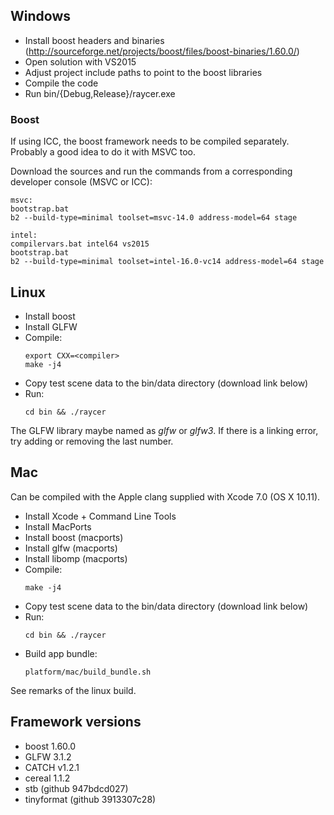 ## Windows

- Install boost headers and binaries (http://sourceforge.net/projects/boost/files/boost-binaries/1.60.0/)
- Open solution with VS2015
- Adjust project include paths to point to the boost libraries
- Compile the code
- Run bin/{Debug,Release}/raycer.exe

### Boost

If using ICC, the boost framework needs to be compiled separately. Probably a good idea to do it with MSVC too.

Download the sources and run the commands from a corresponding developer console (MSVC or ICC):

    msvc:
    bootstrap.bat
    b2 --build-type=minimal toolset=msvc-14.0 address-model=64 stage
    
	intel:
	compilervars.bat intel64 vs2015
	bootstrap.bat
    b2 --build-type=minimal toolset=intel-16.0-vc14 address-model=64 stage

## Linux

- Install boost
- Install GLFW
- Compile:
    ```
    export CXX=<compiler>
    make -j4
    ```
- Copy test scene data to the bin/data directory (download link below)
- Run:
    ```
    cd bin && ./raycer
    ```

The GLFW library maybe named as *glfw* or *glfw3*. If there is a linking error, try adding or removing the last number.

## Mac

Can be compiled with the Apple clang supplied with Xcode 7.0 (OS X 10.11).

- Install Xcode + Command Line Tools
- Install MacPorts
- Install boost (macports)
- Install glfw (macports)
- Install libomp (macports)
- Compile:
    ```
    make -j4
    ```
- Copy test scene data to the bin/data directory (download link below)
- Run:
    ```
    cd bin && ./raycer
    ```
- Build app bundle:
    ```
    platform/mac/build_bundle.sh
    ```

See remarks of the linux build.

## Framework versions

- boost 1.60.0
- GLFW 3.1.2
- CATCH v1.2.1
- cereal 1.1.2
- stb (github 947bdcd027)
- tinyformat (github 3913307c28)
